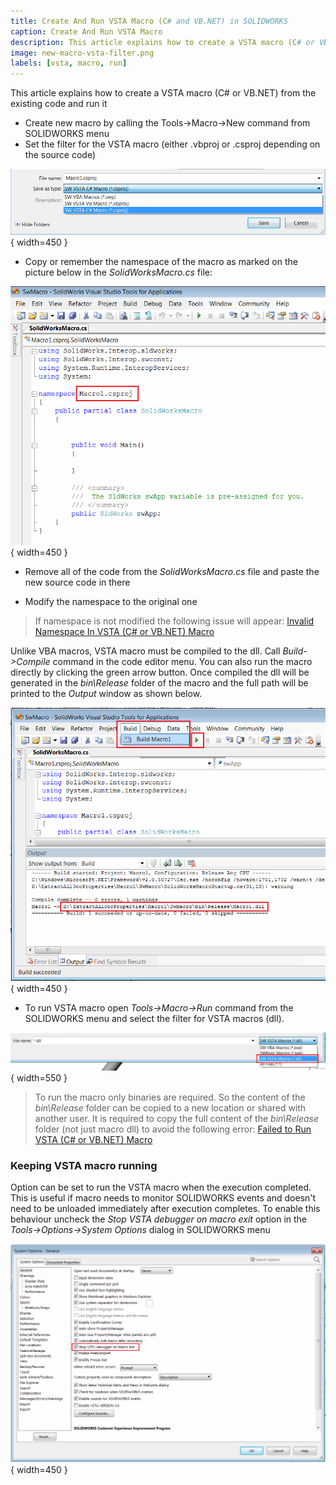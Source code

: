 ```yaml
---
title: Create And Run VSTA Macro (C# and VB.NET) in SOLIDWORKS
caption: Create And Run VSTA Macro
description: This article explains how to create a VSTA macro (C# or VB.NET) from the existing code and run it
image: new-macro-vsta-filter.png
labels: [vsta, macro, run]
---
```

This article explains how to create a VSTA macro (C# or VB.NET) from the existing code and run it

* Create new macro by calling the Tools->Macro->New command from SOLIDWORKS menu
* Set the filter for the VSTA macro (either .vbproj or .csproj depending on the source code)

![Filtering VSTA macros](new-macro-vsta-filter.png){ width=450 }

* Copy or remember the namespace of the macro as marked on the picture below in the *SolidWorksMacro.cs* file:

![Namespace of VSTA macro](vsta-macro-namespace.png){ width=450 }

* Remove all of the code from the *SolidWorksMacro.cs* file and paste the new source code in there

* Modify the namespace to the original one

> If namespace is not modified the following issue will appear: [Invalid Namespace In VSTA (C# or VB.NET) Macro](/docs/codestack/solidworks-api/troubleshooting/macros/vsta-invalid-namespace/)

Unlike VBA macros, VSTA macro must be compiled to the dll. Call *Build->Compile* command in the code editor menu. You can also run the macro directly by clicking the green arrow button. Once compiled the dll will be generated in the *bin\Release* folder of the macro and the full path will be printed to the *Output* window as shown below.

![Compiling VSTA macro](compile-vsta-macro.png){ width=450 }

* To run VSTA macro open *Tools->Macro->Run* command from the SOLIDWORKS menu and select the filter for VSTA macros (dll).

![Setting the filter for VSTA macro when running](run-vsta-macro.png){ width=550 }

> To run the macro only binaries are required. So the content of the *bin\Release* folder can be copied to a new location or shared with another user. It is required to copy the full content of the *bin\Release* folder (not just macro dll) to avoid the following error: [Failed to Run VSTA (C# or VB.NET) Macro](/docs/codestack/solidworks-api/troubleshooting/macros/run-vsta-macro-error/)

### Keeping VSTA macro running

Option can be set to run the VSTA macro when the execution completed. This is useful if macro needs to monitor SOLIDWORKS events and doesn't need to be unloaded immediately after execution completes. To enable this behaviour uncheck the *Stop VSTA debugger on macro exit* option in the *Tools->Options->System Options* dialog in SOLIDWORKS menu 

![Option to keep VSTA macro running](system-options-stop-vsta-debugger.png){ width=450 }